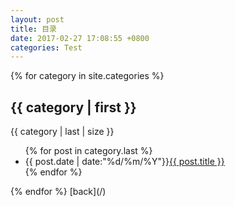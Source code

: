 ```yaml
---
layout: post
title: 目录
date: 2017-02-27 17:08:55 +0800
categories: Test
---
```


{% for category in site.categories %}
<h2>{{ category | first }}</h2>
<span>{{ category | last | size }}</span>
<ul class="arc-list">
    {% for post in category.last %}
        <li>{{ post.date | date:"%d/%m/%Y"}}<a href="{{ post.url }}">{{ post.title }}</a></li>
    {% endfor %}
</ul>
{% endfor %}
[back](/)
